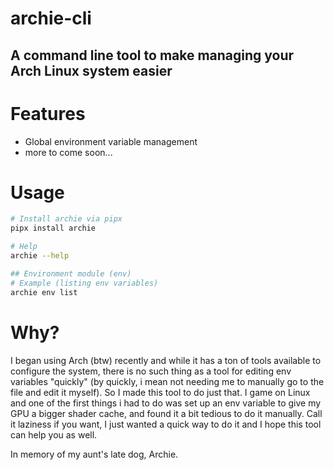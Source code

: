 # archie-cli
## A command line tool to make managing your Arch Linux system easier

# Features
- Global environment variable management
- more to come soon...

# Usage
```bash
# Install archie via pipx
pipx install archie
```

```bash
# Help
archie --help

## Environment module (env)
# Example (listing env variables)
archie env list
```

# Why?
I began using Arch (btw) recently and while it has a ton of tools available to configure the system, there is no such thing as a tool for editing env variables "quickly" (by quickly, i mean not needing me to manually go to the file and edit it myself). So I made this tool to do just that. 
I game on Linux and one of the first things i had to do was set up an env variable to give my GPU a bigger shader cache, and found it a bit tedious to do it manually. Call it laziness if you want, I just wanted a quick way to do it and I hope this tool can help you as well.

In memory of my aunt's late dog, Archie.